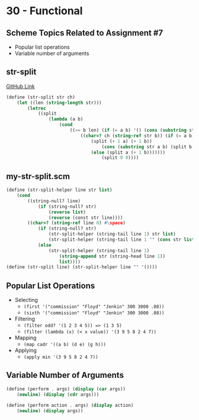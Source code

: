 # 30 - Functional

## Scheme Topics Related to Assignment #7

- Popular list operations
- Variable number of arguments

## str-split

[GitHub Link](https://gist.github.com/matthewp/2324447)

```scheme
(define (str-split str ch)
    (let ((len (string-length str)))
        (letrec
            ((split
                (lambda (a b)
                    (cond
                        ((>= b len) (if (= a b) '() (cons (substring str a b) '())))
                            ((char=? ch (string-ref str b)) (if (= a b)
                                (split (+ 1 a) (+ 1 b))
                                    (cons (substring str a b) (split b b))))
                                (else (split a (+ 1 b)))))))
                                    (split 0 0))))
```

## my-str-split.scm

```scheme
(define (str-split-helper line str list)
    (cond
        ((string-null? line)
            (if (string-null? str)
                (reverse list)
                (reverse (const str line))))
        ((char=? (string-ref line 0) #\space)
            (if (string-null? str)
                (str-split-helper (string-tail line 1) str list)
                (str-split-helper (string-tail line 1 "" (cons str list))))
            (else
                (str-split-helper (string-tail line 1)
                    (string-append str (string-head line 1))
                    list))))
(define (str-split line) (str-split-helper line "" '())))
```

## Popular List Operations

- Selecting
    - `(first '("commission" "Floyd" "Jenkin" 300 3000 .08))`
    - `(sixth '("commission" "Floyd" "Jenkin" 300 3000 .08))`
- Filtering
    - `(filter odd? '(1 2 3 4 5)) => (1 3 5)`
    - `(filter (lambda (x) (< x value)) '(3 9 5 8 2 4 7))`
- Mapping
    - `(map cadr '((a b) (d e) (g h)))`
- Applying
    - `(apply min '(3 9 5 8 2 4 7))`

## Variable Number of Arguments

```scheme
(define (perform . args) (display (car args))
    (newline) (display (cdr args)))
```

```scheme
(define (perform action . args) (display action)
    (newline) (display args))
```
